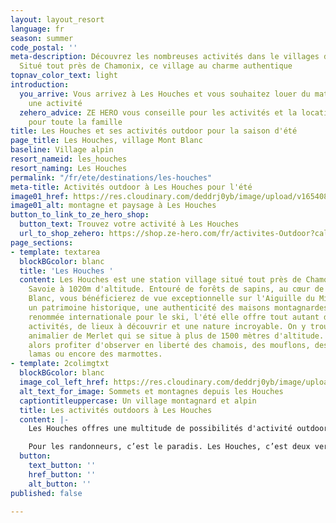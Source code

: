 ```yaml
---
layout: layout_resort
language: fr
season: summer
code_postal: ''
meta-description: Découvrez les nombreuses activités dans le villages des Houches.
  Situé tout près de Chamonix, ce village au charme authentique
topnav_color_text: light
introduction:
  you_arrive: Vous arrivez à Les Houches et vous souhaitez louer du matériel ou trouver
    une activité
  zehero_advice: ZE HERO vous conseille pour les activités et la location des équipements
    pour toute la famille
title: Les Houches et ses activités outdoor pour la saison d'été
page_title: Les Houches, village Mont Blanc
baseline: Village alpin
resort_nameid: les_houches
resort_naming: Les Houches
permalink: "/fr/ete/destinations/les-houches"
meta-title: Activités outdoor à Les Houches pour l'été
image01_href: https://res.cloudinary.com/deddrj0yb/image/upload/v1654089908/website/resorts/Les%20Houches/guillaume-brocker-wzZLrzLXSzM-unsplash.jpg
image01_alt: montagne et paysage à Les Houches
button_to_link_to_ze_hero_shop:
  button_text: Trouvez votre activité à Les Houches
  url_to_shop_zehero: https://shop.ze-hero.com/fr/activites-Outdoor?calessonstype=all&catypegenderlistsummer=all&calessonsactivitytype=all&start-date=
page_sections:
- template: textarea
  blockBGcolor: blanc
  title: 'Les Houches '
  content: Les Houches est une station village situé tout près de Chamonix, en Haute
    Savoie à 1020m d'altitude. Entouré de forêts de sapins, au cœur de massif du Mont
    Blanc, vous bénéficierez de vue exceptionnelle sur l'Aiguille du Midi. Vous découvrirez
    un patrimoine historique, une authenticité des maisons montagnardes. Avec une
    renommée internationale pour le ski, l'été elle offre tout autant de nombreuses
    activités, de lieux à découvrir et une nature incroyable. On y trouve le parc
    animalier de Merlet qui se situe à plus de 1500 mètres d'altitude. Vous pourrez
    alors profiter d'observer en liberté des chamois, des mouflons, des cerfs, des
    lamas ou encore des marmottes.
- template: 2colimgtxt
  blockBGcolor: blanc
  image_col_left_href: https://res.cloudinary.com/deddrj0yb/image/upload/v1654089961/website/resorts/Les%20Houches/baron-carson-7JWRh8LvPqg-unsplash.jpg
  alt_text_for_image: Sommets et montagnes depuis les Houches
  captiontitleuppercase: Un village montagnard et alpin
  title: Les activités outdoors à Les Houches
  content: |-
    Les Houches offres une multitude de possibilités d'activité outdoor surtout pour les amoureux des montagnes et de la nature. En plein cœur du massif du Mont Blanc, vous découvrirez différents étages alpins entre les forêts, les prairies de pâturages, les étages plus alpins pour vous trouver dans l'étage nival où débutent les glaciers et les sommets les plus hauts d'Europe. Plus calme et reposante que la ville de Chamonix, vous pourrez tout autant profiter d'un choix varié d'activité à faire aux Houches.

    Pour les randonneurs, c’est le paradis. Les Houches, c’est deux versants, ce qui permet de varier les plaisirs et de retrouver également une végétation différente seulement en face de l’autre versant. Vous pourrez parcourir les nombreux sentiers de randonnée, rencontrer la faune sauvage comme dans le parc animalier de Merlier. Mais également une flore incroyable, des lacs et atteindre des sommets. Découvrez le glacier de Bionnassay, prenez le train qui vous amène jusqu’au Nid d’Aigle, là où débute l’ascension des alpinistes pour atteindre le refuge du goûter. Avec un guide et un accompagnateur montagne, vous pourrez profiter de toutes ces connaissances sur l’environnement, sur le milieu naturel ainsi que sur les plus belles randonnées à faire. Vous pourrez alors vous laisser guider à travers les paysages au-dessus du village des Houches.
  button:
    text_button: ''
    href_button: ''
    alt_button: ''
published: false

---
```

